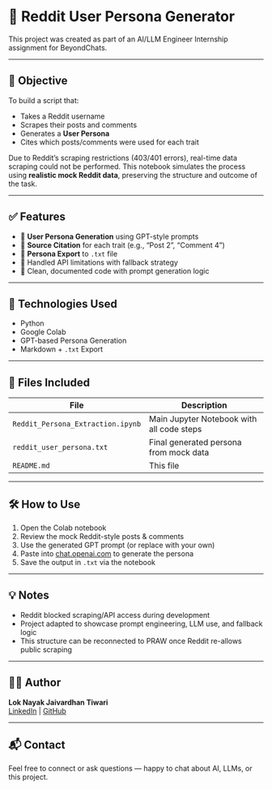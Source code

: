 # 🤖 Reddit User Persona Generator

This project was created as part of an AI/LLM Engineer Internship assignment for BeyondChats.

---

## 📌 Objective

To build a script that:
- Takes a Reddit username
- Scrapes their posts and comments
- Generates a **User Persona**
- Cites which posts/comments were used for each trait

Due to Reddit’s scraping restrictions (403/401 errors), real-time data scraping could not be performed. This notebook simulates the process using **realistic mock Reddit data**, preserving the structure and outcome of the task.

---

## ✅ Features

- 🧠 **User Persona Generation** using GPT-style prompts
- 💬 **Source Citation** for each trait (e.g., “Post 2”, “Comment 4”)
- 📄 **Persona Export** to `.txt` file
- 🚫 Handled API limitations with fallback strategy
- 🧪 Clean, documented code with prompt generation logic

---

## 🧪 Technologies Used

- Python
- Google Colab
- GPT-based Persona Generation
- Markdown + `.txt` Export

---

## 📁 Files Included

| File                         | Description                                 |
|------------------------------|---------------------------------------------|
| `Reddit_Persona_Extraction.ipynb` | Main Jupyter Notebook with all code steps |
| `reddit_user_persona.txt`        | Final generated persona from mock data     |
| `README.md`                      | This file                                   |

---

## 🛠️ How to Use

1. Open the Colab notebook
2. Review the mock Reddit-style posts & comments
3. Use the generated GPT prompt (or replace with your own)
4. Paste into [chat.openai.com](https://chat.openai.com) to generate the persona
5. Save the output in `.txt` via the notebook

---

## 💡 Notes

- Reddit blocked scraping/API access during development
- Project adapted to showcase prompt engineering, LLM use, and fallback logic
- This structure can be reconnected to PRAW once Reddit re-allows public scraping

---

## 👨‍💻 Author

**Lok Nayak Jaivardhan Tiwari**  
[LinkedIn](https://linkedin.com/in/loknayak) | [GitHub](https://github.com/loknayak)

---

## 📬 Contact

Feel free to connect or ask questions — happy to chat about AI, LLMs, or this project.
